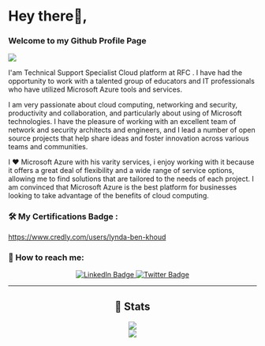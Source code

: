 # Hey there👋,

### Welcome to my Github Profile Page



<img src="https://readme-typing-svg.herokuapp.com?font=Architects+Daughter&color=22EBF7&size=25&center=false&lines=My+Name+is++Lynda+Ben+Khoud;23+Years+old+from+tunisia..."/>

I'am Technical Support Specialist Cloud platform at RFC .
I have had the opportunity to work with a talented group of educators and IT professionals who have utilized Microsoft Azure tools and services.

I am very passionate about cloud computing, networking and security, productivity and collaboration, and particularly about using of Microsoft technologies. I have the pleasure of working with an excellent team of network and security architects and engineers, and I lead a number of open source projects that help share ideas and foster innovation across various teams and communities.

I ❤ Microsoft Azure with his varity services, i enjoy working with it because it offers a great deal of flexibility and a wide range of service options, allowing me to find solutions that are tailored to the needs of each project. I am convinced that Microsoft Azure is the best platform for businesses looking to take advantage of the benefits of cloud computing.



### 🛠️ My Certifications Badge :
https://www.credly.com/users/lynda-ben-khoud

### 💬 How to reach me: 
<div id="badges" align="center">
<a href="https://www.linkedin.com/in/lynda-ben-khoud-82b6a61b9/">
    <img src="https://img.shields.io/badge/LinkedIn-blue?style=for-the-badge&logo=linkedin&logoColor=white" alt="LinkedIn Badge"/>
  </a>
  </a>
  <a href="https://twitter.com/LyndaBenKhoud">
    <img src="https://img.shields.io/badge/Twitter-blue?style=for-the-badge&logo=twitter&logoColor=white" alt="Twitter Badge"/>
  </a>

---

## 📜 Stats
<p align="center">
  <img width="%" src="https://github-readme-stats.vercel.app/api?username=lyndabenkhoud&theme=algolia&show_icons=true&bg_color=transparent&title_color=navy&text_color=black" />
 </br>
  <img width="%" src="https://github-readme-streak-stats.herokuapp.com/?user=lyndabenkhoud"/>
 </br>
 </tr>
</table>

